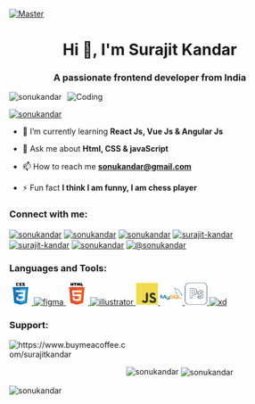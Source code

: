 [![Master](https://user-images.githubusercontent.com/74038190/213910845-af37a709-8995-40d6-be59-724526e3c3d7.gif)](https://github.com/sonukandar/surajitkandar/)
<h1 align="center">Hi 👋, I'm Surajit Kandar</h1>
<h3 align="center">A passionate frontend developer from India</h3>
<img align="right" alt="Coding" width="400" src="https://user-images.githubusercontent.com/74038190/219923809-b86dc415-a0c2-4a38-bc88-ad6cf06395a8.gif">

<p align="left"> <img src="https://komarev.com/ghpvc/?username=sonukandar&label=Profile%20views&color=0e75b6&style=flat" alt="sonukandar" /> </p>

<p align="left"> <a href="https://twitter.com/sonukandar" target="blank"><img src="https://img.shields.io/twitter/follow/sonukandar?logo=twitter&style=for-the-badge" alt="sonukandar" /></a> </p>

- 🌱 I’m currently learning **React Js, Vue Js & Angular Js**

- 💬 Ask me about **Html, CSS & javaScript**

- 📫 How to reach me **sonukandar@gmail.com**

- ⚡ Fun fact **I think I am funny, I am chess player**

<h3 align="left">Connect with me:</h3>
<p align="left">
<a href="https://codepen.io/sonukandar" target="blank"><img align="center" src="https://raw.githubusercontent.com/rahuldkjain/github-profile-readme-generator/master/src/images/icons/Social/codepen.svg" alt="sonukandar" height="30" width="40" /></a>
<a href="https://dev.to/sonukandar" target="blank"><img align="center" src="https://raw.githubusercontent.com/rahuldkjain/github-profile-readme-generator/master/src/images/icons/Social/devto.svg" alt="sonukandar" height="30" width="40" /></a>
<a href="https://twitter.com/sonukandar" target="blank"><img align="center" src="https://raw.githubusercontent.com/rahuldkjain/github-profile-readme-generator/master/src/images/icons/Social/twitter.svg" alt="sonukandar" height="30" width="40" /></a>
<a href="https://linkedin.com/in/surajit-kandar" target="blank"><img align="center" src="https://raw.githubusercontent.com/rahuldkjain/github-profile-readme-generator/master/src/images/icons/Social/linked-in-alt.svg" alt="surajit-kandar" height="30" width="40" /></a>
<a href="https://stackoverflow.com/users/surajit-kandar" target="blank"><img align="center" src="https://raw.githubusercontent.com/rahuldkjain/github-profile-readme-generator/master/src/images/icons/Social/stack-overflow.svg" alt="surajit-kandar" height="30" width="40" /></a>
<a href="https://fb.com/sonukandar" target="blank"><img align="center" src="https://raw.githubusercontent.com/rahuldkjain/github-profile-readme-generator/master/src/images/icons/Social/facebook.svg" alt="sonukandar" height="30" width="40" /></a>
<a href="https://medium.com/@sonukandar" target="blank"><img align="center" src="https://raw.githubusercontent.com/rahuldkjain/github-profile-readme-generator/master/src/images/icons/Social/medium.svg" alt="@sonukandar" height="30" width="40" /></a>
</p>

<h3 align="left">Languages and Tools:</h3>
<p align="left"> <a href="https://www.w3schools.com/css/" target="_blank" rel="noreferrer"> <img src="https://raw.githubusercontent.com/devicons/devicon/master/icons/css3/css3-original-wordmark.svg" alt="css3" width="40" height="40"/> </a> <a href="https://www.figma.com/" target="_blank" rel="noreferrer"> <img src="https://www.vectorlogo.zone/logos/figma/figma-icon.svg" alt="figma" width="40" height="40"/> </a> <a href="https://www.w3.org/html/" target="_blank" rel="noreferrer"> <img src="https://raw.githubusercontent.com/devicons/devicon/master/icons/html5/html5-original-wordmark.svg" alt="html5" width="40" height="40"/> </a> <a href="https://www.adobe.com/in/products/illustrator.html" target="_blank" rel="noreferrer"> <img src="https://www.vectorlogo.zone/logos/adobe_illustrator/adobe_illustrator-icon.svg" alt="illustrator" width="40" height="40"/> </a> <a href="https://developer.mozilla.org/en-US/docs/Web/JavaScript" target="_blank" rel="noreferrer"> <img src="https://raw.githubusercontent.com/devicons/devicon/master/icons/javascript/javascript-original.svg" alt="javascript" width="40" height="40"/> </a> <a href="https://www.mysql.com/" target="_blank" rel="noreferrer"> <img src="https://raw.githubusercontent.com/devicons/devicon/master/icons/mysql/mysql-original-wordmark.svg" alt="mysql" width="40" height="40"/> </a> <a href="https://www.photoshop.com/en" target="_blank" rel="noreferrer"> <img src="https://raw.githubusercontent.com/devicons/devicon/master/icons/photoshop/photoshop-line.svg" alt="photoshop" width="40" height="40"/> </a> <a href="https://www.adobe.com/products/xd.html" target="_blank" rel="noreferrer"> <img src="https://cdn.worldvectorlogo.com/logos/adobe-xd.svg" alt="xd" width="40" height="40"/> </a> </p>

<h3 align="left">Support:</h3>
<p><a href="https://www.buymeacoffee.com/surajitkandar"> <img align="left" src="https://cdn.buymeacoffee.com/buttons/v2/default-yellow.png" height="50" width="210" alt="https://www.buymeacoffee.com/surajitkandar" /></a></p><br><br>

<p><img align="left" src="https://github-readme-stats.vercel.app/api/top-langs?username=sonukandar&show_icons=true&locale=en&layout=compact" alt="sonukandar" /></p>

<p>&nbsp;<img align="center" src="https://github-readme-stats.vercel.app/api?username=sonukandar&show_icons=true&locale=en" alt="sonukandar" /></p>

<p><img align="center" src="https://github-readme-streak-stats.herokuapp.com/?user=sonukandar&" alt="sonukandar" /></p>
